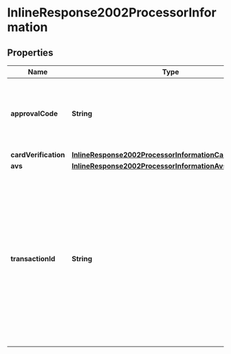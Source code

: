 
# InlineResponse2002ProcessorInformation

## Properties
Name | Type | Description | Notes
------------ | ------------- | ------------- | -------------
**approvalCode** | **String** | Authorization code. Returned only when the processor returns this value.  |  [optional]
**cardVerification** | [**InlineResponse2002ProcessorInformationCardVerification**](InlineResponse2002ProcessorInformationCardVerification.md) |  |  [optional]
**avs** | [**InlineResponse2002ProcessorInformationAvs**](InlineResponse2002ProcessorInformationAvs.md) |  |  [optional]
**transactionId** | **String** | Network transaction identifier (TID). You can use this value to identify a specific transaction when you are discussing the transaction with your processor. Not all processors provide this  value.  |  [optional]



